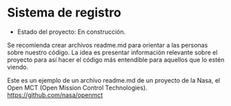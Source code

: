 <h1>Sistema de registro</h1>

- Estado del proyecto: En construcción.

Se recomienda crear archivos readme.md para orientar a las personas sobre nuestro código. La idea es presentar información relevante sobre el proyecto para así hacer el código más entendible para aquellos que lo estén viendo.

Este es un ejemplo de un archivo readme.md de un proyecto de la Nasa, el Open MCT (Open Mission Control Technologies).
https://github.com/nasa/openmct

